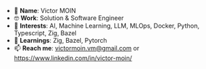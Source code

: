 - 👋 **Name**: Victor MOIN
- 🤓 **Work**: Solution & Software Engineer
- 👀 **Interests**: AI, Machine Learning, LLM, MLOps, Docker, Python, Typescript, Zig, Bazel
- 🌱 **Learnings**: Zig, Bazel, Pytorch
- 📫 **Reach me**: victormoin.vm@gmail.com or https://www.linkedin.com/in/victor-moin/

<!---
vctrmn/vctrmn is a ✨ special ✨ repository because its `README.md` (this file) appears on your GitHub profile.
You can click the Preview link to take a look at your changes.
--->
